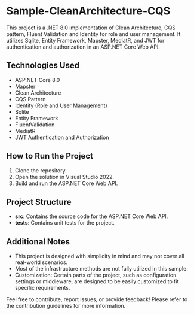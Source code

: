 # Sample-CleanArchitecture-CQS
This project is a .NET 8.0 implementation of Clean Architecture, CQS pattern, Fluent Validation and Identity for role and user management. It utilizes Sqlite, Entity Framework, Mapster, MediatR, and JWT for authentication and authorization in an ASP.NET Core Web API.

## Technologies Used
- ASP.NET Core 8.0
- Mapster
- Clean Architecture
- CQS Pattern
- Identity (Role and User Management)
- Sqlite
- Entity Framework
- FluentValidation
- MediatR
- JWT Authentication and Authorization

## How to Run the Project
1. Clone the repository.
2. Open the solution in Visual Studio 2022.
3. Build and run the ASP.NET Core Web API.

## Project Structure
- **src**: Contains the source code for the ASP.NET Core Web API.
- **tests**: Contains unit tests for the project.

## Additional Notes

- This project is designed with simplicity in mind and may not cover all real-world scenarios.
- Most of the infrastructure methods are not fully utilized in this sample.
- Customization: Certain parts of the project, such as configuration settings or middleware, are designed to be easily customized to fit specific requirements.

Feel free to contribute, report issues, or provide feedback! Please refer to the contribution guidelines for more information.
